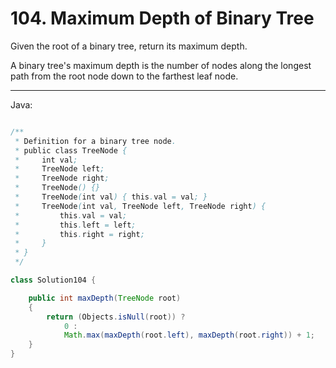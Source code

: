# 104. Maximum Depth of Binary Tree

Given the root of a binary tree, return its maximum depth.

A binary tree's maximum depth is the number of nodes along the longest path
from the root node down to the farthest leaf node.

---

Java:

```java

/**
 * Definition for a binary tree node.
 * public class TreeNode {
 *     int val;
 *     TreeNode left;
 *     TreeNode right;
 *     TreeNode() {}
 *     TreeNode(int val) { this.val = val; }
 *     TreeNode(int val, TreeNode left, TreeNode right) {
 *         this.val = val;
 *         this.left = left;
 *         this.right = right;
 *     }
 * }
 */

class Solution104 {

    public int maxDepth(TreeNode root) 
    {
        return (Objects.isNull(root)) ? 
            0 :
            Math.max(maxDepth(root.left), maxDepth(root.right)) + 1;
    }
}

```
